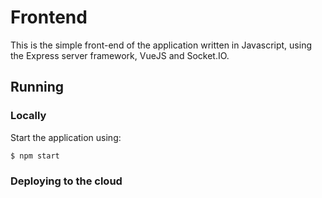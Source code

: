 # Frontend

This is the simple front-end of the application written in Javascript, using the Express server framework, VueJS and Socket.IO.

## Running

### Locally

Start the application using:
```
$ npm start
```

### Deploying to the cloud
